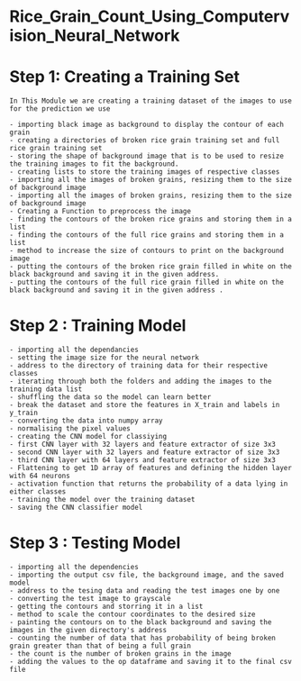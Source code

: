 # Rice_Grain_Count_Using_Computervision_Neural_Network


Step 1: Creating a Training Set 
================================

	In This Module we are creating a training dataset of the images to use for the prediction we use

	- importing black image as background to display the contour of each grain
	- creating a directories of broken rice grain training set and full rice grain training set
	- storing the shape of background image that is to be used to resize the training images to fit the background.
	- creating lists to store the training images of respective classes
	- importing all the images of broken grains, resizing them to the size of background image
	- importing all the images of broken grains, resizing them to the size of background image
	- Creating a Function to preprocess the image
	- finding the contours of the broken rice grains and storing them in a list
	- finding the contours of the full rice grains and storing them in a list
	- method to increase the size of contours to print on the background image	
	- putting the contours of the broken rice grain filled in white on the black background and saving it in the given address.
	- putting the contours of the full rice grain filled in white on the black background and saving it in the given address .

Step 2 : Training Model
========================

	- importing all the dependancies
	- setting the image size for the neural network
	- address to the directory of training data for their respective classes
	- iterating through both the folders and adding the images to the training data list
	- shuffling the data so the model can learn better
	- break the dataset and store the features in X_train and labels in y_train
	- converting the data into numpy array
	- normalising the pixel values
	- creating the CNN model for classiying
	- first CNN layer with 32 layers and feature extractor of size 3x3
	- second CNN layer with 32 layers and feature extractor of size 3x3
	- third CNN layer with 64 layers and feature extractor of size 3x3
	- Flattening to get 1D array of features and defining the hidden layer with 64 neurons
	- activation function that returns the probability of a data lying in either classes
	- training the model over the training dataset
	- saving the CNN classifier model

Step 3 : Testing Model
=======================

	- importing all the dependencies
	- importing the output csv file, the background image, and the saved model
	- address to the tesing data and reading the test images one by one
	- converting the test image to grayscale
	- getting the contours and storring it in a list
	- method to scale the contour coordinates to the desired size
	- painting the contours on to the black background and saving the images in the given directory's address
	- counting the number of data that has probability of being broken grain greater than that of being a full grain
	- the count is the number of broken grains in the image
	- adding the values to the op dataframe and saving it to the final csv file
